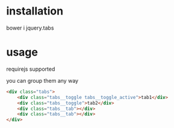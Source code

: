 # installation

bower i jquery.tabs

# usage

requirejs supported

you can group them any way

``` html
<div class="tabs">
	<div class="tabs__toggle tabs__toggle_active">tab1</div>
	<div class="tabs__toggle">tab2</div>
	<div class="tabs__tab"></div>
	<div class="tabs__tab"></div>
</div>

```